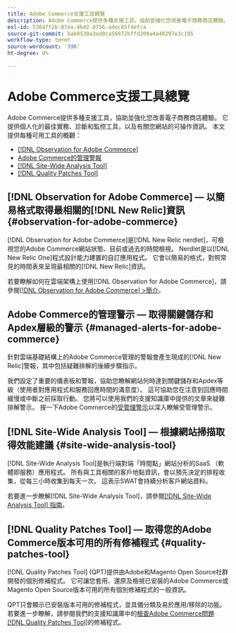 ```yaml
---
title: Adobe Commerce支援工具總覽
description: Adobe Commerce提供多種支援工具，協助並強化您改善電子商務商店體驗。
exl-id: 5364ff2b-07ea-4b42-8756-adec85f4efca
source-git-commit: bab0530a3ed0ca56972bffd209a4a48297e3c195
workflow-type: tm+mt
source-wordcount: '396'
ht-degree: 0%

---
```


# Adobe Commerce支援工具總覽

Adobe Commerce提供多種支援工具，協助並強化您改善電子商務商店體驗。
它提供個人化的最佳實務、診斷和監控工具，以及有關您網站的可操作資訊。
本文提供每種可用工具的概觀：

* [[!DNL Observation for Adobe Commerce]](#observation-for-adobe-commerce)
* [Adobe Commerce的管理警報](#managed-alerts-for-adobe-commerce)
* [[!DNL Site-Wide Analysis Tool]](#site-wide-analysis-tool)
* [[!DNL Quality Patches Tool]](#quality-patches-tool)

## [!DNL Observation for Adobe Commerce] — 以簡易格式取得最相關的[!DNL New Relic]資訊 {#observation-for-adobe-commerce}

[!DNL Observation for Adobe Commerce]是[!DNL New Relic nerdlet]，可檢視您的Adobe Commerce網站狀態、目前或過去的時間檢視。 Nerdlet是以[!DNL New Relic One]程式設計能力建置的自訂應用程式。 它會以簡易的格式，對照常見的時間表來呈現最相關的[!DNL New Relic]資訊。

若要瞭解如何在雲端架構上使用[!DNL Observation for Adobe Commerce]，請參閱[[!DNL Observation for Adobe Commerce] >簡介](https://experienceleague.adobe.com/docs/commerce-operations/tools/observation-for-adobe-commerce/intro.html?lang=zh-Hant)。

## Adobe Commerce的管理警示 — 取得關鍵儲存和Apdex層級的警示  {#managed-alerts-for-adobe-commerce}

針對雲端基礎結構上的Adobe Commerce管理的警報會產生現成的[!DNL New Relic]警報，其中包括疑難排解的後續步驟指示。

我們設定了重要的儀表板和警報，協助您瞭解網站何時達到關鍵儲存和Apdex等級（使用者對應用程式和服務回應時間的滿意度）。 這可協助您在注意到回應時間緩慢或中斷之前採取行動。 您將可以使用我們的支援知識庫中提供的文章來疑難排解警示。 按一下Adobe Commerce的[受管理警示](https://experienceleague.adobe.com/zh-hant/docs/commerce-operations/tools/managed-alerts-for-adobe-commerce/managed-alerts-for-magento-commerce)以深入瞭解受管理警示。


## [!DNL Site-Wide Analysis Tool] — 根據網站掃描取得效能建議 {#site-wide-analysis-tool}

[!DNL Site-Wide Analysis Tool]是執行端對端「時間點」網站分析的SaaS （軟體即服務）應用程式。 所有與工具相關的客戶地點資訊，會以預先決定的排程收集，從每三小時收集到每天一次。 這表示SWAT會持續分析客戶網站資料。

若要進一步瞭解[!DNL Site-Wide Analysis Tool]，請參閱[[!DNL Site-Wide Analysis Tool] 指南](https://experienceleague.adobe.com/docs/commerce-operations/tools/site-wide-analysis-tool/intro.html?lang=zh-Hant)。

## [!DNL Quality Patches Tool] — 取得您的Adobe Commerce版本可用的所有修補程式 {#quality-patches-tool}

[!DNL Quality Patches Tool] (QPT)提供由Adobe和Magento Open Source社群開發的個別修補程式。 它可讓您套用、還原及檢視已安裝的Adobe Commerce或Magento Open Source版本可用的所有個別修補程式的一般資訊。

QPT只會顯示已安裝版本可用的修補程式，並具備分類及易於應用/移除的功能。 若要進一步瞭解，請參閱我們的支援知識庫中的[檢查Adobe Commerce問題 [!DNL Quality Patches Tool]](https://experienceleague.adobe.com/zh-hant/docs/commerce-operations/tools/quality-patches-tool/check-patch-for-magento-issue-with-magento-quality-patches)的修補程式。
